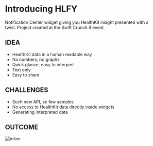 # Introducing HLFY
Notification Center widget giving you HealthKit insight presented with a twist. Project created at the Swift Crunch 8 event. 

## IDEA

* HealthKit data in a human readable way
* No numbers, no graphs
* Quick glance, easy to interpret
* Text only 
* Easy to share

## CHALLENGES

* Such new API, so few samples
* No access to HealthKit data directly inside widgets
* Generating interpreted data

## OUTCOME


![inline](https://dl.dropboxusercontent.com/u/21330795/HLFY/hlfy_full.png)
